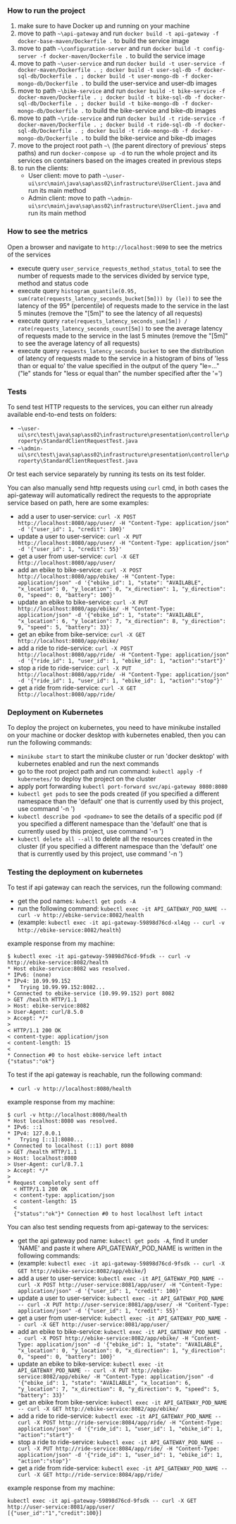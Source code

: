### How to run the project
1. make sure to have Docker up and running on your machine
2. move to path `~\api-gateway` and run `docker build -t api-gateway -f docker-base-maven/Dockerfile .` to build the service image
3. move to path `~\configuration-server` and run `docker build -t config-server -f docker-maven/Dockerfile .` to build the service image
4. move to path `~\user-service` and run `docker build -t user-service -f docker-maven/Dockerfile . ; docker build -t user-sql-db -f docker-sql-db/Dockerfile . ; docker build -t user-mongo-db -f docker-mongo-db/Dockerfile .` to build the user-service and user-db images
5. move to path `~\bike-service` and run `docker build -t bike-service -f docker-maven/Dockerfile . ; docker build -t bike-sql-db -f docker-sql-db/Dockerfile . ; docker build -t bike-mongo-db -f docker-mongo-db/Dockerfile .` to build the bike-service and bike-db images
6. move to path `~\ride-service` and run `docker build -t ride-service -f docker-maven/Dockerfile . ; docker build -t ride-sql-db -f docker-sql-db/Dockerfile . ; docker build -t ride-mongo-db -f docker-mongo-db/Dockerfile .` to build the bike-service and bike-db images
7. move to the project root path `~\` (the parent directory of previous' steps paths) and run `docker-compose up -d` to run the whole project and its services on containers based on the images created in previous steps
8. to run the clients:
    - User client: move to path `~\user-ui\src\main\java\sap\ass02\infrastructure\UserClient.java` and run its main method
    - Admin client: move to path `~\admin-ui\src\main\java\sap\ass02\infrastructure\UserClient.java` and run its main method

### How to see the metrics
Open a browser and navigate to `http://localhost:9090` to see the metrics of the services

- execute query `user_service_requests_method_status_total` to see the number of requests made to the services divided by service type, method and status code
- execute query `histogram_quantile(0.95, sum(rate(requests_latency_seconds_bucket[5m])) by (le))` to see the latency of the 95° (percentile) of requests made to the service in the last 5 minutes (remove the "[5m]" to see the latency of all requests)
- execute query `rate(requests_latency_seconds_sum[5m]) / rate(requests_latency_seconds_count[5m])` to see the average latency of requests made to the service in the last 5 minutes (remove the "[5m]" to see the average latency of all requests)
- execute query `requests_latency_seconds_bucket` to see the distribution of latency of requests made to the service in a histogram of bins of 'less than or equal to' the value specified in the output of the query "le=..." ("le" stands for "less or equal than" the number specified after the '=')

### Tests
To send test HTTP requests to the services, you can either run already available end-to-end tests on folders:
- `~\user-ui\src\test\java\sap\ass02\infrastructure\presentation\controller\property\StandardClientRequestTest.java`
- `~\admin-ui\src\test\java\sap\ass02\infrastructure\presentation\controller\property\StandardClientRequestTest.java`

Or test each service separately by running its tests on its test folder.

You can also manually send http requests using `curl` cmd, in both cases the api-gateway will automatically redirect the requests to the appropriate service based on path, here are some examples:
- add a user to user-service: `curl -X POST http://localhost:8080/app/user/ -H "Content-Type: application/json" -d '{"user_id": 1, "credit": 100}'`
- update a user to user-service: `curl -X PUT http://localhost:8080/app/user/ -H "Content-Type: application/json" -d '{"user_id": 1, "credit": 55}'`
- get a user from user-service: `curl -X GET http://localhost:8080/app/user/`
- add an ebike to bike-service: `curl -X POST http://localhost:8080/app/ebike/ -H "Content-Type: application/json" -d '{"ebike_id": 1, "state": "AVAILABLE", "x_location": 0, "y_location": 0, "x_direction": 1, "y_direction": 0, "speed": 0, "battery": 100}'`
- update an ebike to bike-service: `curl -X PUT http://localhost:8080/app/ebike/ -H "Content-Type: application/json" -d '{"ebike_id": 1, "state": "AVAILABLE", "x_location": 6, "y_location": 7, "x_direction": 8, "y_direction": 9, "speed": 5, "battery": 33}'`
- get an ebike from bike-service: `curl -X GET http://localhost:8080/app/ebike/`
- add a ride to ride-service: `curl -X POST http://localhost:8080/app/ride/ -H "Content-Type: application/json" -d '{"ride_id": 1, "user_id": 1, "ebike_id": 1, "action":"start"}'`
- stop a ride to ride-service: `curl -X PUT http://localhost:8080/app/ride/ -H "Content-Type: application/json" -d '{"ride_id": 1, "user_id": 1, "ebike_id": 1, "action":"stop"}'`
- get a ride from ride-service: `curl -X GET http://localhost:8080/app/ride/`

### Deployment on Kubernetes
To deploy the project on kubernetes, you need to have minikube installed on your machine or docker desktop with kubernetes enabled, then you can run the following commands:
- `minikube start` to start the minikube cluster or run 'docker desktop' with kubernetes enabled and run the next commands
- go to the root project path and run command: `kubectl apply -f kubernetes/` to deploy the project on the cluster
- apply port forwarding `kubectl port-forward svc/api-gateway 8080:8080`
- `kubectl get pods` to see the pods created (if you specified a different namespace than the 'default' one that is currently used by this project, use command '-n <namespace>')
- `kubectl describe pod <podname>` to see the details of a specific pod (if you specified a different namespace than the 'default' one that is currently used by this project, use command '-n <namespace>')
- `kubectl delete all --all` to delete all the resources created in the cluster (if you specified a different namespace than the 'default' one that is currently used by this project, use command '-n <namespace>')

### Testing the deployment on kubernetes
To test if api gateway can reach the services, run the following command:
- get the pod names: `kubectl get pods -A`
- run the following command: `kubectl exec -it API_GATEWAY_POD_NAME -- curl -v http://ebike-service:8082/health`
- (example: `kubectl exec -it api-gateway-59898d76cd-xl4qg -- curl -v http://ebike-service:8082/health`)

example response from my machine:
```
$ kubectl exec -it api-gateway-59898d76cd-9fsdk -- curl -v http://ebike-service:8082/health
* Host ebike-service:8082 was resolved.
* IPv6: (none)
* IPv4: 10.99.99.152
*   Trying 10.99.99.152:8082...
* Connected to ebike-service (10.99.99.152) port 8082
> GET /health HTTP/1.1
> Host: ebike-service:8082
> User-Agent: curl/8.5.0
> Accept: */*
>
< HTTP/1.1 200 OK
< content-type: application/json
< content-length: 15
<
* Connection #0 to host ebike-service left intact
{"status":"ok"}
```
To test if the api gateway is reachable, run the following command:
- `curl -v http://localhost:8080/health`

example response from my machine:
```
$ curl -v http://localhost:8080/health
* Host localhost:8080 was resolved.
* IPv6: ::1
* IPv4: 127.0.0.1
*   Trying [::1]:8080...
* Connected to localhost (::1) port 8080
> GET /health HTTP/1.1
> Host: localhost:8080
> User-Agent: curl/8.7.1
> Accept: */*
>
* Request completely sent off
  < HTTP/1.1 200 OK
  < content-type: application/json
  < content-length: 15
  <
  {"status":"ok"}* Connection #0 to host localhost left intact
```

You can also test sending requests from api-gateway to the services:
- get the api gateway pod name: `kubectl get pods -A`, find it under 'NAME' and paste it where API_GATEWAY_POD_NAME is written in the following commands:
- (example: `kubectl exec -it api-gateway-59898d76cd-9fsdk -- curl -X GET http://ebike-service:8082/app/ebike/`)
- add a user to user-service: `kubectl exec -it API_GATEWAY_POD_NAME -- curl -X POST http://user-service:8081/app/user/ -H "Content-Type: application/json" -d '{"user_id": 1, "credit": 100}'`
- update a user to user-service: `kubectl exec -it API_GATEWAY_POD_NAME -- curl -X PUT http://user-service:8081/app/user/ -H "Content-Type: application/json" -d '{"user_id": 1, "credit": 55}'`
- get a user from user-service: `kubectl exec -it API_GATEWAY_POD_NAME -- curl -X GET http://user-service:8081/app/user/`
- add an ebike to bike-service: `kubectl exec -it API_GATEWAY_POD_NAME -- curl -X POST http://ebike-service:8082/app/ebike/ -H "Content-Type: application/json" -d '{"ebike_id": 1, "state": "AVAILABLE", "x_location": 0, "y_location": 0, "x_direction": 1, "y_direction": 0, "speed": 0, "battery": 100}'`
- update an ebike to bike-service: `kubectl exec -it API_GATEWAY_POD_NAME -- curl -X PUT http://ebike-service:8082/app/ebike/ -H "Content-Type: application/json" -d '{"ebike_id": 1, "state": "AVAILABLE", "x_location": 6, "y_location": 7, "x_direction": 8, "y_direction": 9, "speed": 5, "battery": 33}'`
- get an ebike from bike-service: `kubectl exec -it API_GATEWAY_POD_NAME -- curl -X GET http://ebike-service:8082/app/ebike/`
- add a ride to ride-service: `kubectl exec -it API_GATEWAY_POD_NAME -- curl -X POST http://ride-service:8084/app/ride/ -H "Content-Type: application/json" -d '{"ride_id": 1, "user_id": 1, "ebike_id": 1, "action":"start"}'`
- stop a ride to ride-service: `kubectl exec -it API_GATEWAY_POD_NAME -- curl -X PUT http://ride-service:8084/app/ride/ -H "Content-Type: application/json" -d '{"ride_id": 1, "user_id": 1, "ebike_id": 1, "action":"stop"}'`
- get a ride from ride-service: `kubectl exec -it API_GATEWAY_POD_NAME -- curl -X GET http://ride-service:8084/app/ride/`

example response from my machine:
```
kubectl exec -it api-gateway-59898d76cd-9fsdk -- curl -X GET http://user-service:8081/app/user/
[{"user_id":"1","credit":100}]
```
